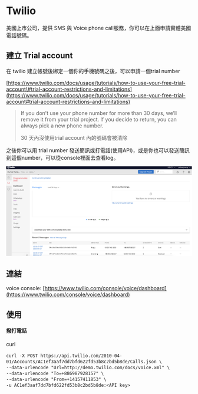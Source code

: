 # Twilio

美國上市公司，提供 SMS 與 Voice phone call服務，你可以在上面申請實體美國電話號碼。

##  建立 Trial account

在 twilio 建立帳號後綁定一個你的手機號碼之後，可以申請一個trial number

[https://www.twilio.com/docs/usage/tutorials/how-to-use-your-free-trial-account\#trial-account-restrictions-and-limitations](https://www.twilio.com/docs/usage/tutorials/how-to-use-your-free-trial-account#trial-account-restrictions-and-limitations)

> If you don’t use your phone number for more than 30 days, we’ll remove it from your trial project. If you decide to return, you can always pick a new phone number.
>
> 30 天內沒使用trial account 內的號碼會被清除

之後你可以用 trial number 發送簡訊或打電話\(使用API\)，或是你也可以發送簡訊到這個number，可以從console裡面去查看log。

![](.gitbook/assets/ying-mu-kuai-zhao-20200417-xia-wu-12.10.19.png)



## 連結

voice console: [https://www.twilio.com/console/voice/dashboard](https://www.twilio.com/console/voice/dashboard)



## 使用

#### 撥打電話

curl

```text
curl -X POST https://api.twilio.com/2010-04-01/Accounts/AC1ef3aaf7dd7bfd622fd53b8c2bd5b8de/Calls.json \
--data-urlencode "Url=http://demo.twilio.com/docs/voice.xml" \
--data-urlencode "To=+886987928157" \
--data-urlencode "From=+14157411853" \
-u AC1ef3aaf7dd7bfd622fd53b8c2bd5b8de:<API key>
```


